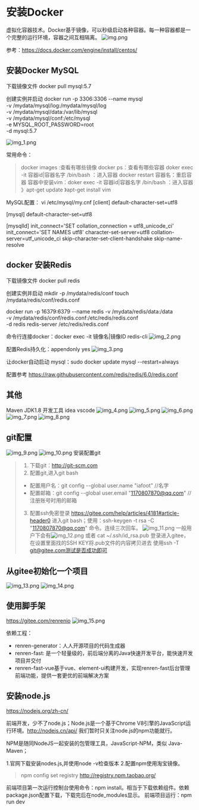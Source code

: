 
# 安装Docker
虚拟化容器技术。Docker基于镜像，可以秒级启动各种容器。每一种容器都是一个完整的运行环境，容器之间互相隔离。
![img.png](img.png)

参考：https://docs.docker.com/engine/install/centos/

## 安装Docker MySQL
下载镜像文件
docker pull mysql:5.7

创建实例并启动
docker run -p 3306:3306 --name mysql\
-v /mydata/mysql/log:/mydata/mysql/log\
-v /mydata/mysql/data:/var/lib/mysql\
-v /mydata/mysql/conf:/etc/mysql\
-e MYSQL_ROOT_PASSWORD=root\
-d mysql:5.7


![img_1.png](img_1.png)

常用命令：
> docker images :查看有哪些镜像
> docker ps：查看有哪些容器
> doker exec -it 容器id|容器名字 /bin/bash ：进入容器 
> docker restart 容器名：重启容器
> 容器中安装vim：doker exec -it 容器id|容器名字 /bin/bash ：进入容器 》apt-get update 》apt-get install vim

MySQL配置：
vi /etc/mysql/my.cnf
[client]
default-character-set=utf8

[mysql]
default-character-set=utf8

[mysqlld]
init_connect='SET collation_connection = utf8_unicode_ci'
init_connect='SET NAMES utf8'
character-set-server=utf8
collation-server=utf_unicode_ci
skip-character-set-client-handshake
skip-name-resolve

## docker 安装Redis
下载镜像文件
docker pull redis

创建实例并启动
mkdir -p /mydata/redis/conf
touch /mydata/redis/conf/redis.conf

docker run -p 16379:6379 --name redis -v /mydata/redis/data:/data\
-v /mydata/redis/conf/redis.conf:/etc/redis/redis.conf\
-d redis redis-server /etc/redis/redis.conf

命令行连接docker：docker exec -it 镜像名|镜像ID redis-cli
![img_2.png](img_2.png)

配置Redis持久化：appendonly yes
![img_3.png](img_3.png)


让docker自动启动
mysql：sudo docker update mysql --restart=always

配置参考
https://raw.githubusercontent.com/redis/redis/6.0/redis.conf

## 其他
Maven
JDK1.8
开发工具
idea
vscode
![img_4.png](img_4.png)
![img_5.png](img_5.png)
![img_6.png](img_6.png)
![img_7.png](img_7.png)
![img_8.png](img_8.png)

## git配置
![img_9.png](img_9.png)
![img_10.png](img_10.png)
安装配置git
> 1. 下载git：http://git-scm.com
> 2. 配置git,进入git bash
>   * 配置用户名：git config --global user.name "iafoot" //名字
>   * 配置邮箱：git config --global user.email "1170807870@qq.com" //注册账号时用的邮箱
> 3. 配置ssh免密登录
> https://gitee.com/help/articles/4181#article-header0
> 进入git bash；使用：ssh-keygen -t rsa -C "1170807870@qq.com"  命令。连续三次回车。
> ![img_11.png](img_11.png)
> 一般用户下会有![img_12.png](img_12.png)
> 或者 cat ~/.ssh/id_rsa.pub
> 登录进入gitee，在设置里面找的SSH KEY将.pub文件的内容拷贝进去
> 使用ssh -T git@gitee.com测试是否成功即可
> 

## 从gitee初始化一个项目
![img_13.png](img_13.png)
![img_14.png](img_14.png)

## 使用脚手架
https://gitee.com/renrenio
![img_15.png](img_15.png)

依赖工程： 
  * renren-generator：人人开源项目的代码生成器
  * renren-fast: 是一个轻量级的，前后端分离的Java快速开发平台，能快速开发项目并交付
  * renren-fast-vue基于vue、element-ui构建开发，实现renren-fast后台管理前端功能，提供一套更优的前端解决方案

## 安装node.js 
https://nodejs.org/zh-cn/

前端开发，少不了node.js；Node.js是一个基于Chrome V8引擎的JavaScript运行环境。http://nodejs.cn/api/
我们暂时只关注node.js的npm功能就行。

NPM是随同NodeJS一起安装的包管理工具，JavaScript-NPM，类似 Java-Maven；

1.官网下载安装nodes.js,并使用node -v检查版本
2.配置npm使用淘宝镜像。
> npm config set registry http://registry.npm.taobao.org/

前端项目第一次运行控制台使用命令：npm install。相当于下载依赖组件。依赖package.json配置下载，下载完后在node_modules显示。
前端项目运行：npm run dev

## 























